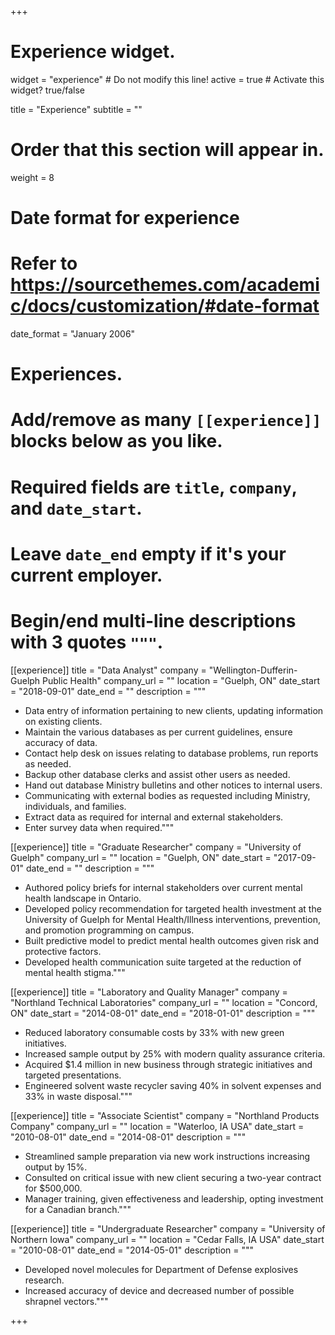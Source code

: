 +++
# Experience widget.
widget = "experience"  # Do not modify this line!
active = true  # Activate this widget? true/false

title = "Experience"
subtitle = ""

# Order that this section will appear in.
weight = 8

# Date format for experience
#   Refer to https://sourcethemes.com/academic/docs/customization/#date-format
date_format = "January 2006"

# Experiences.
#   Add/remove as many `[[experience]]` blocks below as you like.
#   Required fields are `title`, `company`, and `date_start`.
#   Leave `date_end` empty if it's your current employer.
#   Begin/end multi-line descriptions with 3 quotes `"""`.
[[experience]]
  title = "Data Analyst"
  company = "Wellington-Dufferin-Guelph Public Health"
  company_url = ""
  location = "Guelph, ON"
  date_start = "2018-09-01"
  date_end = ""
  description = """
- Data entry of information pertaining to new clients, updating information on existing clients.
- Maintain the various databases as per current guidelines, ensure accuracy of data.
- Contact help desk on issues relating to database problems, run reports as needed.
- Backup other database clerks and assist other users as needed.
- Hand out database Ministry bulletins and other notices to internal users.
- Communicating with external bodies as requested including Ministry, individuals, and families.
- Extract data as required for internal and external stakeholders.
- Enter survey data when required."""

[[experience]]
  title = "Graduate Researcher"
  company = "University of Guelph"
  company_url = ""
  location = "Guelph, ON"
  date_start = "2017-09-01"
  date_end = ""
  description = """

- Authored policy briefs for internal stakeholders over current mental health landscape in Ontario.
- Developed policy recommendation for targeted health investment at the University of Guelph for Mental Health/Illness interventions, prevention, and promotion programming on campus.
- Built predictive model to predict mental health outcomes given risk and protective factors.  
- Developed health communication suite targeted at the reduction of mental health stigma."""

[[experience]]
  title = "Laboratory and Quality Manager"
  company = "Northland Technical Laboratories"
  company_url = ""
  location = "Concord, ON"
  date_start = "2014-08-01"
  date_end = "2018-01-01"
  description = """
- Reduced laboratory consumable costs by 33% with new green initiatives.
- Increased sample output by 25% with modern quality assurance criteria.
- Acquired $1.4 million in new business through strategic initiatives and targeted presentations.
- Engineered solvent waste recycler saving 40% in solvent expenses and 33% in waste disposal."""
  
[[experience]]
  title = "Associate Scientist"
  company = "Northland Products Company"
  company_url = ""
  location = "Waterloo, IA USA"
  date_start = "2010-08-01"
  date_end = "2014-08-01"
  description = """
- Streamlined sample preparation via new work instructions increasing output by 15%.
- Consulted on critical issue with new client securing a two-year contract for $500,000.
- Manager training, given effectiveness and leadership, opting investment for a Canadian branch."""
  
[[experience]]
  title = "Undergraduate Researcher"
  company = "University of Northern Iowa"
  company_url = ""
  location = "Cedar Falls, IA USA"
  date_start = "2010-08-01"
  date_end = "2014-05-01"
  description = """
- Developed novel molecules for Department of Defense explosives research.
- Increased accuracy of device and decreased number of possible shrapnel vectors."""

+++
